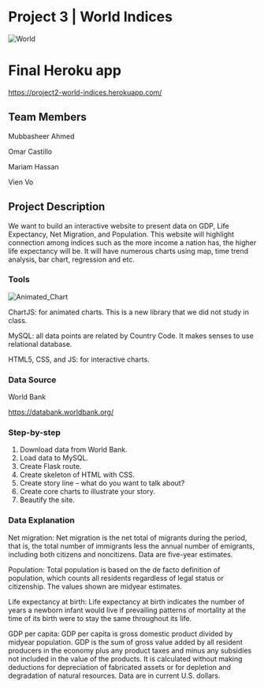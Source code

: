 # Project 3 | World Indices

![World](https://media.giphy.com/media/UOdoMz3baCENO/giphy.gif)

# Final Heroku app

https://project2-world-indices.herokuapp.com/

## Team Members

Mubbasheer Ahmed

Omar Castillo

Mariam Hassan

Vien Vo


## Project Description
We want to build an interactive website to present data on GDP, Life Expectancy, Net Migration, and Population.  This website will highlight connection among indices such as the more income a nation has, the higher life expectancy will be.  It will have numerous charts using map, time trend analysis, bar chart, regression and etc.

### Tools

![Animated_Chart](https://media.giphy.com/media/l46Cy1rHbQ92uuLXa/giphy.gif)

ChartJS:  for animated charts.  This is a new library that we did not study in class.

MySQL:  all data points are related by Country Code.  It makes senses to use relational database.

HTML5, CSS, and JS:  for interactive charts.

### Data Source

World Bank

https://databank.worldbank.org/

### Step-by-step

1.	Download data from World Bank.
2.	Load data to MySQL.
3.	Create Flask route.
4.	Create skeleton of HTML with CSS.
5.	Create story line – what do you want to talk about?
6.	Create core charts to illustrate your story.
7.	Beautify the site.


### Data Explanation

Net migration: Net migration is the net total of migrants during the period, that is, the total number of immigrants less the annual number of emigrants, including both citizens and noncitizens. Data are five-year estimates.

Population: Total population is based on the de facto definition of population, which counts all residents regardless of legal status or citizenship. The values shown are midyear estimates.

Life expectancy at birth: Life expectancy at birth indicates the number of years a newborn infant would live if prevailing patterns of mortality at the time of its birth were to stay the same throughout its life.

GDP per capita: GDP per capita is gross domestic product divided by midyear population. GDP is the sum of gross value added by all resident producers in the economy plus any product taxes and minus any subsidies not included in the value of the products. It is calculated without making deductions for depreciation of fabricated assets or for depletion and degradation of natural resources. Data are in current U.S. dollars.
